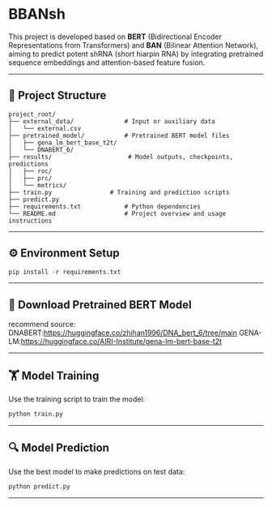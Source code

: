 # BBANsh
This project is developed based on **BERT** (Bidirectional Encoder Representations from Transformers) and **BAN** (Bilinear Attention Network), aiming to predict potent shRNA (short hiarpin RNA) by integrating pretrained sequence embeddings and attention-based feature fusion.

---

## 📁 Project Structure
```text
project_root/
├── external_data/              # Input or auxiliary data
│   └── external.csv
├── pretrained_model/           # Pretrained BERT model files
│   ├── gena_lm_bert_base_t2t/
│   └── DNABERT_6/
├── results/                     # Model outputs, checkpoints, predictions
│   ├── roc/
│   ├── prc/
│   └── metrics/
├── train.py                # Training and prediction scripts
├── predict.py
├── requirements.txt            # Python dependencies
└── README.md                   # Project overview and usage instructions
```

---

## ⚙️ Environment Setup
```python
pip install -r requirements.txt
```

---

## 🔽 Download Pretrained BERT Model
recommend source:
DNABERT:https://huggingface.co/zhihan1996/DNA_bert_6/tree/main
GENA-LM:https://huggingface.co/AIRI-Institute/gena-lm-bert-base-t2t

---

## 🏋️ Model Training
Use the training script to train the model:
```python
python train.py
```

---

## 🔍 Model Prediction
Use the best model to make predictions on test data:
```python
python predict.py
```

---
